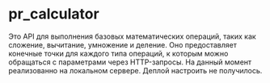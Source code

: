 # pr_calculator
Это API для выполнения базовых математических операций, таких как сложение, вычитание, умножение и деление. Оно предоставляет конечные точки для каждого типа операций, к которым можно обращаться с параметрами через HTTP-запросы.
На данный момент реализованно на локальном сервере. Деплой настроить не получилось. 
